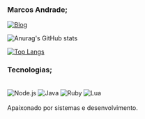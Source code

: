 ### Marcos Andrade;

[![Blog](https://img.shields.io/badge/Instagram-E4405F?style=for-the-badge&logo=instagram&logoColor=white)](https://www.instagram.com/marcos_scrim/)

![Anurag's GitHub stats](https://github-readme-stats.vercel.app/api?username=MjScrim&show_icons=true&theme=radical)

[![Top Langs](https://github-readme-stats.vercel.app/api/top-langs/?username=MjScrim&layout=compact)](https://github.com/anuraghazra/github-readme-stats)

### Tecnologias;
<div style="display: inline_block"><br/>
    <img align="center" alt="Node.js" src="https://img.shields.io/badge/Node.js-43853D?style=for-the-badge&logo=node.js&logoColor=white" />
    <img align="center" alt="Java" src="https://img.shields.io/badge/Java-ED8B00?style=for-the-badge&logo=openjdk&logoColor=white" />
    <img align="center" alt="Ruby" src="https://img.shields.io/badge/Ruby-CC342D?style=for-the-badge&logo=ruby&logoColor=white" />
    <img align="center" alt="Lua" src="https://img.shields.io/badge/Lua-2C2D72?style=for-the-badge&logo=lua&logoColor=white" />
</div>

<br/>
Apaixonado por sistemas e desenvolvimento.
